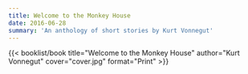 ```yaml
---
title: Welcome to the Monkey House
date: 2016-06-28
summary: 'An anthology of short stories by Kurt Vonnegut'
---
```


{{< booklist/book
title="Welcome to the Monkey House"
author="Kurt Vonnegut"
cover="cover.jpg"
format="Print" >}}

